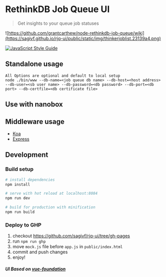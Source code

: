 # RethinkDB Job Queue UI

> Get insights to your queue job statuses

![https://github.com/grantcarthew/node-rethinkdb-job-queue/wiki](https://sagivf.github.io/rjq-ui/public/static/img/thinkerjoblist.23139a4.png)

[![JavaScript Style Guide](https://cdn.rawgit.com/feross/standard/master/badge.svg)](https://github.com/feross/standard)

## Standalone usage
```
All Options are optional and default to local setup
node ./bin/www --db-name=<job queue db name> --db-host=<host address> --db-user=<sb user name> --db-password=<db password> --db-port=<db port> --db-certfile=<db certificate file>
```

## Use with nanobox

## Middleware usage
- [Koa](/examples/koa/index.js)
- [Express](/examples/express/index.js)

## Development

### Build setup
``` bash
# install dependencies
npm install

# serve with hot reload at localhost:8084
npm run dev

# build for production with minification
npm run build
```

### Deploy to GHP
1) checkout https://github.com/sagivf/rjq-ui/tree/gh-pages
2) run `npm run ghp`
3) move `mock.js` file before `app.js` in `public/index.html`
4) commit and push changes
5) enjoy! 

##### UI Based on [vue-foundation](https://github.com/hal0gen/vue-foundation)
